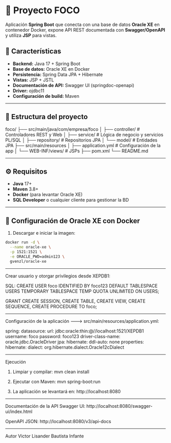 # 📌 Proyecto FOCO

Aplicación **Spring Boot** que conecta con una base de datos **Oracle XE** en contenedor Docker, expone API REST documentada con **Swagger/OpenAPI** y utiliza **JSP** para vistas.

## 🚀 Características

- **Backend:** Java 17 + Spring Boot
- **Base de datos:** Oracle XE en Docker
- **Persistencia:** Spring Data JPA + Hibernate
- **Vistas:** JSP + JSTL
- **Documentación de API:** Swagger UI (springdoc-openapi)
- **Driver:** ojdbc11
- **Configuración de build:** Maven

---

## 📂 Estructura del proyecto

foco/ ├── src/main/java/com/empresa/foco 
│ ├── controller/ # Controladores REST y Web 
│ ├── service/ # Lógica de negocio y servicios PL/SQL 
│ ├── repository/ # Repositorios JPA 
│ └── model/ # Entidades JPA 
├── src/main/resources 
│ ├── application.yml # Configuración de la app 
│ └── WEB-INF/views/ # JSPs 
├── pom.xml 
└── README.md


---

## ⚙️ Requisitos

- **Java** 17+
- **Maven** 3.8+
- **Docker** (para levantar Oracle XE)
- **SQL Developer** o cualquier cliente para gestionar la BD

---

## 🐋 Configuración de Oracle XE con Docker

1. Descargar e iniciar la imagen:

```bash
docker run -d \
  --name oracle-xe \
  -p 1521:1521 \
  -e ORACLE_PWD=admin123 \
  gvenzl/oracle-xe
```
-----

Crear usuario y otorgar privilegios desde XEPDB1:

SQL:
CREATE USER foco IDENTIFIED BY foco123
  DEFAULT TABLESPACE USERS
  TEMPORARY TABLESPACE TEMP
  QUOTA UNLIMITED ON USERS;

GRANT CREATE SESSION, CREATE TABLE, CREATE VIEW,
      CREATE SEQUENCE, CREATE PROCEDURE TO foco;

---------
Configuración de la aplicación ---> src/main/resources/application.yml:

spring:
  datasource:
    url: jdbc:oracle:thin:@//localhost:1521/XEPDB1
    username: foco
    password: foco123
    driver-class-name: oracle.jdbc.OracleDriver
  jpa:
    hibernate:
      ddl-auto: none
    properties:
      hibernate:
        dialect: org.hibernate.dialect.Oracle12cDialect

---------
Ejecución

1. Limpiar y compilar:
mvn clean install

2. Ejecutar con Maven:
mvn spring-boot:run

3. La aplicación se levantará en:
http://localhost:8080

-------------
Documentación de la API
Swagger UI: http://localhost:8080/swagger-ui/index.html

OpenAPI JSON: http://localhost:8080/v3/api-docs

-----------
Autor
Victor Lisander Bautista Infante
